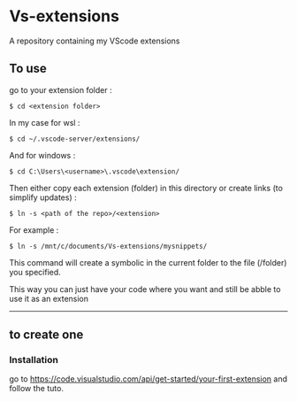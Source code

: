 # Vs-extensions

A repository containing my VScode extensions

## To use

go to your extension folder :

```console
$ cd <extension folder>
```

In my case for wsl :

```console
$ cd ~/.vscode-server/extensions/
```

And for windows :

```console
$ cd C:\Users\<username>\.vscode\extension/
```

Then either copy each extension (folder) in this directory or create links (to simplify updates) :

```console
$ ln -s <path of the repo>/<extension>
```

For example :

```console
$ ln -s /mnt/c/documents/Vs-extensions/mysnippets/
```

This command will create a symbolic in the current folder to the file (/folder) you specified.

This way you can just have your code where you want and still be abble to use it as an extension

***

## to create one

### Installation

go to  <https://code.visualstudio.com/api/get-started/your-first-extension> and follow the tuto.
